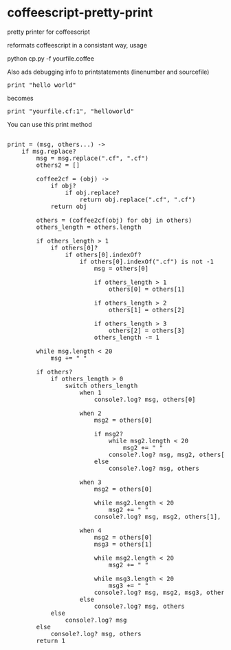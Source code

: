 coffeescript-pretty-print
=========================

pretty printer for coffeescript

reformats coffeescript in a consistant way, usage

python cp.py -f yourfile.coffee

Also ads debugging info to printstatements (linenumber and sourcefile)

<pre>
print "hello world"
</pre>

becomes

<pre>
print "yourfile.cf:1", "helloworld"
</pre>

You can use this print method

<pre>

print = (msg, others...) ->
    if msg.replace?
        msg = msg.replace(".cf", ".cf")
        others2 = []

        coffee2cf = (obj) ->
            if obj?
                if obj.replace?
                    return obj.replace(".cf", ".cf")
            return obj

        others = (coffee2cf(obj) for obj in others)
        others_length = others.length

        if others_length > 1
            if others[0]?
                if others[0].indexOf?
                    if others[0].indexOf(".cf") is not -1
                        msg = others[0]

                        if others_length > 1
                            others[0] = others[1]

                        if others_length > 2
                            others[1] = others[2]

                        if others_length > 3
                            others[2] = others[3]
                        others_length -= 1

        while msg.length < 20
            msg += " "

        if others?
            if others_length > 0
                switch others_length
                    when 1
                        console?.log? msg, others[0]

                    when 2
                        msg2 = others[0]

                        if msg2?
                            while msg2.length < 20
                                msg2 += " "
                            console?.log? msg, msg2, others[1]
                        else
                            console?.log? msg, others

                    when 3
                        msg2 = others[0]

                        while msg2.length < 20
                            msg2 += " "
                        console?.log? msg, msg2, others[1], others[2]

                    when 4
                        msg2 = others[0]
                        msg3 = others[1]

                        while msg2.length < 20
                            msg2 += " "

                        while msg3.length < 20
                            msg3 += " "
                        console?.log? msg, msg2, msg3, others[2], others[3]
                    else
                        console?.log? msg, others
            else
                console?.log? msg
        else
            console?.log? msg, others
        return 1
</pre>
